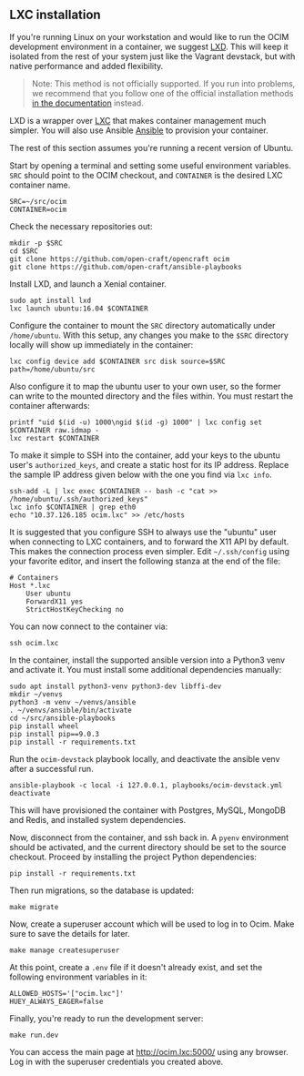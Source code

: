 LXC installation
----------------

If you're running Linux on your workstation and would like to run the OCIM
development environment in a container, we suggest
[LXD](https://linuxcontainers.org/lxd/).  This will keep it isolated from the
rest of your system just like the Vagrant devstack, but with native performance
and added flexibility.

> Note: This method is not officially supported.  If you run into problems, we
> recommend that you follow one of the official installation methods [in the
> documentation](https://ocim.opencraft.com/en/latest/installation/) instead.

LXD is a wrapper over [LXC](https://linuxcontainers.org/lxc/) that makes
container management much simpler.  You will also use Ansible
[Ansible](https://www.ansible.com/) to provision your container.

The rest of this section assumes you're running a recent version of Ubuntu.

Start by opening a terminal and setting some useful environment variables.
`SRC` should point to the OCIM checkout, and `CONTAINER` is the desired LXC
container name.

    SRC=~/src/ocim
    CONTAINER=ocim

Check the necessary repositories out:

    mkdir -p $SRC
    cd $SRC
    git clone https://github.com/open-craft/opencraft ocim
    git clone https://github.com/open-craft/ansible-playbooks

Install LXD, and launch a Xenial container.

    sudo apt install lxd
    lxc launch ubuntu:16.04 $CONTAINER

Configure the container to mount the `SRC` directory automatically under
`/home/ubuntu`.  With this setup, any changes you make to the `$SRC` directory
locally will show up immediately in the container:

    lxc config device add $CONTAINER src disk source=$SRC path=/home/ubuntu/src

Also configure it to map the ubuntu user to your own user, so the former can
write to the mounted directory and the files within.  You must restart the
container afterwards:

    printf "uid $(id -u) 1000\ngid $(id -g) 1000" | lxc config set $CONTAINER raw.idmap -
    lxc restart $CONTAINER

To make it simple to SSH into the container, add your keys to the ubuntu user's
`authorized_keys`, and create a static host for its IP address.  Replace the
sample IP address given below with the one you find via `lxc info`.

    ssh-add -L | lxc exec $CONTAINER -- bash -c "cat >> /home/ubuntu/.ssh/authorized_keys"
    lxc info $CONTAINER | grep eth0
    echo "10.37.126.185 ocim.lxc" >> /etc/hosts

It is suggested that you configure SSH to always use the "ubuntu" user when
connecting to LXC containers, and to forward the X11 API by default.  This
makes the connection process even simpler.  Edit `~/.ssh/config` using your
favorite editor, and insert the following stanza at the end of the file:

    # Containers
    Host *.lxc
        User ubuntu
        ForwardX11 yes
        StrictHostKeyChecking no

You can now connect to the container via:

    ssh ocim.lxc

In the container, install the supported ansible version into a Python3 venv and
activate it.  You must install some additional dependencies manually:

    sudo apt install python3-venv python3-dev libffi-dev
    mkdir ~/venvs
    python3 -m venv ~/venvs/ansible
    . ~/venvs/ansible/bin/activate
    cd ~/src/ansible-playbooks
    pip install wheel
    pip install pip==9.0.3
    pip install -r requirements.txt

Run the `ocim-devstack` playbook locally, and deactivate the ansible venv after
a successful run.

    ansible-playbook -c local -i 127.0.0.1, playbooks/ocim-devstack.yml
    deactivate

This will have provisioned the container with Postgres, MySQL, MongoDB and
Redis, and installed system dependencies.

Now, disconnect from the container, and ssh back in.  A `pyenv` environment
should be activated, and the current directory should be set to the source
checkout.   Proceed by installing the project Python dependencies:

    pip install -r requirements.txt

Then run migrations, so the database is updated:

    make migrate

Now, create a superuser account which will be used to log in to Ocim.  Make
sure to save the details for later.

    make manage createsuperuser

At this point, create a `.env` file if it doesn't already exist, and set the
following environment variables in it:

    ALLOWED_HOSTS='["ocim.lxc"]'
    HUEY_ALWAYS_EAGER=false

Finally, you're ready to run the development server:

    make run.dev

You can access the main page at http://ocim.lxc:5000/ using any browser.  Log
in with the superuser credentials you created above.
